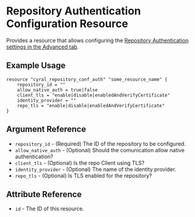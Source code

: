 # Repository Authentication Configuration Resource

Provides a resource that allows configuring the [Repository Authentication settings in the Advanced tab](https://cyral.com/docs/manage-repositories/repo-advanced-settings/#authentication).

## Example Usage

```hcl
resource "cyral_repository_conf_auth" "some_resource_name" {
    repository_id = ""
    allow_native_auth = true|false
    client_tls = "enable|disable|enabledAndVerifyCertificate"
    identity_provider = ""
    repo_tls = "enable|disable|enabledAndVerifyCertificate"
}
```

## Argument Reference

* `repository_id` - (Required) The ID of the repository to be configured.
* `allow_native_auth` - (Optional) Should the comunication allow native authentication?
* `client_tls` - (Optional) Is the repo Client using TLS?
* `identity_provider` - (Optional) The name of the identity provider.
* `repo_tls` - (Optional) Is TLS enabled for the repository?


## Attribute Reference

* `id` - The ID of this resource.
